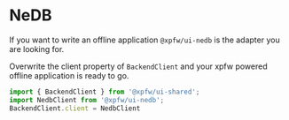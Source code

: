 # NeDB

If you want to write an offline application `@xpfw/ui-nedb` is the adapter you are looking for.

Overwrite the client property of `BackendClient` and your xpfw powered offline application is ready to go.

```typescript
import { BackendClient } from '@xpfw/ui-shared';
import NedbClient from '@xpfw/ui-nedb';
BackendClient.client = NedbClient
```